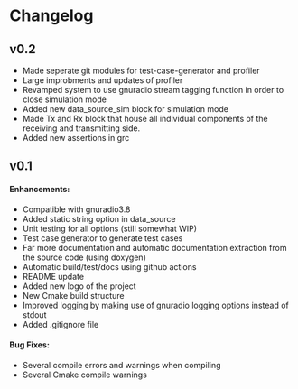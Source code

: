 # Changelog

## v0.2
- Made seperate git modules for test-case-generator and profiler
- Large improbments and updates of profiler 
- Revamped system to use gnuradio stream tagging function in order to close simulation mode
- Added new data_source_sim block for simulation mode
- Made Tx and Rx block that house all individual components of the receiving and transmitting side.
- Added new assertions in grc 
## v0.1
#### Enhancements:

- Compatible with gnuradio3.8
- Added static string option in data_source 
- Unit testing for all options (still somewhat WIP)
- Test case generator to generate test cases
- Far more documentation and automatic documentation extraction from the source code (using doxygen)
- Automatic build/test/docs using github actions
- README update
- Added new logo of the project
- New Cmake build structure 
- Improved logging by making use of gnuradio logging options instead of stdout
- Added .gitignore file

#### Bug Fixes:

- Several compile errors and warnings when compiling
- Several Cmake compile warnings


